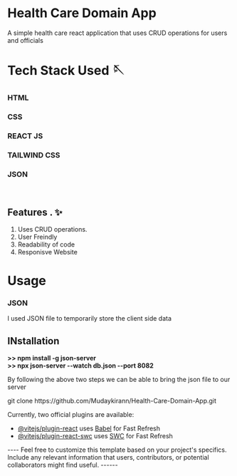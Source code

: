 # Health Care Domain App

A simple health care react application that uses CRUD operations for users and officials
# Tech Stack Used 🪡
<h3>HTML</h3>
<h3>CSS</h3>
<h3>REACT JS</h3>
<h3>TAILWIND CSS</h3>
<h3>JSON</h3>
<br/>
<h2>Features . ✨</h2>
<ol>
  <li>Uses CRUD operations.</li>
  <li>User Freindly</li>
  <li>Readability of code</li>
  <li>Responisve Website</li>
</ol>

# Usage
<h3>JSON</h3>
<p>I used JSON file to temporarily store the client side data</p>
<h2>INstallation</h2>
<b>>> npm install -g json-server</b> <br/>
<b>>> npx json-server --watch db.json --port 8082 </b> <br/>
<p>By following the above two steps we can be able to bring the json file to our server</p>

<p>git clone https://github.com/Mudaykirann/Health-Care-Domain-App.git</p>

Currently, two official plugins are available:

- [@vitejs/plugin-react](https://github.com/vitejs/vite-plugin-react/blob/main/packages/plugin-react/README.md) uses [Babel](https://babeljs.io/) for Fast Refresh
- [@vitejs/plugin-react-swc](https://github.com/vitejs/vite-plugin-react-swc) uses [SWC](https://swc.rs/) for Fast Refresh




---- Feel free to customize this template based on your project's specifics. Include any relevant information that users, contributors, or potential collaborators might find useful. ------
